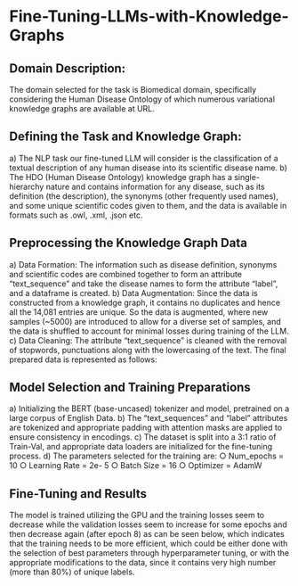 # Fine-Tuning-LLMs-with-Knowledge-Graphs

 ## Domain Description:
 The domain selected for the task is Biomedical domain, specifically considering
 the Human Disease Ontology of which numerous variational knowledge graphs are
 available at URL.

 ## Defining the Task and Knowledge Graph:
 a) The NLP task our fine-tuned LLM will consider is the classification of a textual
 description of any human disease into its scientific disease name.
 b) The HDO (Human Disease Ontology) knowledge graph has a single-hierarchy
 nature and contains information for any disease, such as its definition (the
 description), the synonyms (other frequently used names), and some unique
 scientific codes given to them, and the data is available in formats such as .owl,
 .xml, .json etc.

 ## Preprocessing the Knowledge Graph Data
 a) Data Formation: The information such as disease definition, synonyms and
 scientific codes are combined together to form an attribute “text_sequence” and
 take the disease names to form the attribute “label”, and a dataframe is created.
 b) Data Augmentation: Since the data is constructed from a knowledge graph, it
 contains no duplicates and hence all the 14,081 entries are unique. So the data
 is augmented, where new samples (~5000) are introduced to allow for a diverse
 set of samples, and the data is shuffled to account for minimal losses during
 training of the LLM.
 c) Data Cleaning: The attribute “text_sequence” is cleaned with the removal of
 stopwords, punctuations along with the lowercasing of the text.
The final prepared data is represented as follows:

 ## Model Selection and Training Preparations
 a) Initializing the BERT (base-uncased) tokenizer and model, pretrained on a
 large corpus of English Data.
 b) The “text_sequences” and “label” attributes are tokenized and appropriate
 padding with attention masks are applied to ensure consistency in encodings.
 c) The dataset is split into a 3:1 ratio of Train-Val, and appropriate data loaders
 are initialized for the fine-tuning process.
 d) The parameters selected for the training are:
 ○ Num_epochs = 10
 ○ Learning Rate = 2e- 5
 ○ Batch Size = 16
 ○ Optimizer = AdamW
 
 ## Fine-Tuning and Results
 The model is trained utilizing the GPU and the training losses seem to decrease
 while the validation losses seem to increase for some epochs and then decrease
 again (after epoch 8) as can be seen below, which indicates that the training
 needs to be more efficient, which could be either done with the selection of best
 parameters through hyperparameter tuning, or with the appropriate modifications
 to the data, since it contains very high number (more than 80%) of unique labels.
